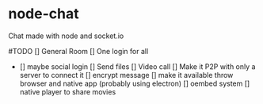 # node-chat
Chat made with node and socket.io

#TODO
[] General Room
[] One login for all
  - [] maybe social login
[] Send files
[] Video call
[] Make it P2P with only a server to connect it 
[] encrypt message
[] make it available throw browser and native app (probably using electron)
[] oembed system
[] native player to share movies
